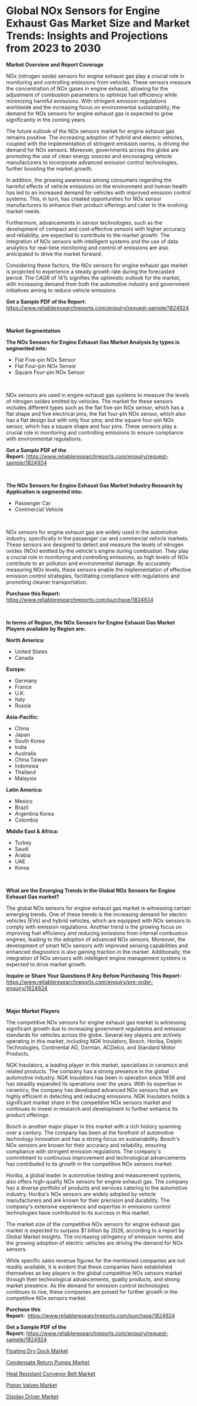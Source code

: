 <p><h1>Global NOx Sensors for Engine Exhaust Gas Market Size and Market Trends: Insights and Projections from 2023 to 2030</h1></p><p><strong>Market Overview and Report Coverage</strong></p>
<p><p>NOx (nitrogen oxide) sensors for engine exhaust gas play a crucial role in monitoring and controlling emissions from vehicles. These sensors measure the concentration of NOx gases in engine exhaust, allowing for the adjustment of combustion parameters to optimize fuel efficiency while minimizing harmful emissions. With stringent emission regulations worldwide and the increasing focus on environmental sustainability, the demand for NOx sensors for engine exhaust gas is expected to grow significantly in the coming years.</p><p>The future outlook of the NOx sensors market for engine exhaust gas remains positive. The increasing adoption of hybrid and electric vehicles, coupled with the implementation of stringent emission norms, is driving the demand for NOx sensors. Moreover, governments across the globe are promoting the use of clean energy sources and encouraging vehicle manufacturers to incorporate advanced emission control technologies, further boosting the market growth.</p><p>In addition, the growing awareness among consumers regarding the harmful effects of vehicle emissions on the environment and human health has led to an increased demand for vehicles with improved emission control systems. This, in turn, has created opportunities for NOx sensor manufacturers to enhance their product offerings and cater to the evolving market needs.</p><p>Furthermore, advancements in sensor technologies, such as the development of compact and cost-effective sensors with higher accuracy and reliability, are expected to contribute to the market growth. The integration of NOx sensors with intelligent systems and the use of data analytics for real-time monitoring and control of emissions are also anticipated to drive the market forward.</p><p>Considering these factors, the NOx sensors for engine exhaust gas market is projected to experience a steady growth rate during the forecasted period. The CAGR of 14% signifies the optimistic outlook for the market, with increasing demand from both the automotive industry and government initiatives aiming to reduce vehicle emissions.</p></p>
<p><strong>Get a Sample PDF of the Report:</strong> <a href="https://www.reliableresearchreports.com/enquiry/request-sample/1824924">https://www.reliableresearchreports.com/enquiry/request-sample/1824924</a></p>
<p>&nbsp;</p>
<p><strong>Market Segmentation</strong></p>
<p><strong>The NOx Sensors for Engine Exhaust Gas Market Analysis by types is segmented into:</strong></p>
<p><ul><li>Flat Five-pin NOx Sensor</li><li>Flat Four-pin NOx Sensor</li><li>Square Four-pin NOx Sensor</li></ul></p>
<p>&nbsp;</p>
<p><p>NOx sensors are used in engine exhaust gas systems to measure the levels of nitrogen oxides emitted by vehicles. The market for these sensors includes different types such as the flat five-pin NOx sensor, which has a flat shape and five electrical pins; the flat four-pin NOx sensor, which also has a flat design but with only four pins; and the square four-pin NOx sensor, which has a square shape and four pins. These sensors play a crucial role in monitoring and controlling emissions to ensure compliance with environmental regulations.</p></p>
<p><strong>Get a Sample PDF of the Report:</strong>&nbsp;<a href="https://www.reliableresearchreports.com/enquiry/request-sample/1824924">https://www.reliableresearchreports.com/enquiry/request-sample/1824924</a></p>
<p>&nbsp;</p>
<p><strong>The NOx Sensors for Engine Exhaust Gas Market Industry Research by Application is segmented into:</strong></p>
<p><ul><li>Passenger Car</li><li>Commercial Vehicle</li></ul></p>
<p>&nbsp;</p>
<p><p>NOx sensors for engine exhaust gas are widely used in the automotive industry, specifically in the passenger car and commercial vehicle markets. These sensors are designed to detect and measure the levels of nitrogen oxides (NOx) emitted by the vehicle's engine during combustion. They play a crucial role in monitoring and controlling emissions, as high levels of NOx contribute to air pollution and environmental damage. By accurately measuring NOx levels, these sensors enable the implementation of effective emission control strategies, facilitating compliance with regulations and promoting cleaner transportation.</p></p>
<p><strong>Purchase this Report:</strong>&nbsp; <a href="https://www.reliableresearchreports.com/purchase/1824924">https://www.reliableresearchreports.com/purchase/1824924</a></p>
<p>&nbsp;</p>
<p><strong>In terms of Region, the NOx Sensors for Engine Exhaust Gas Market Players available by Region are:</strong></p>
<p>
    <p> <strong> North America: </strong>
        <ul>
            <li>United States</li>
            <li>Canada</li>
        </ul>
        </p> 
    <p> <strong> Europe: </strong>
        <ul>
            <li>Germany</li>
            <li>France</li>
            <li>U.K.</li>
            <li>Italy</li>
            <li>Russia</li>
        </ul>
        </p> 
    <p> <strong> Asia-Pacific: </strong>
        <ul>
            <li>China</li>
            <li>Japan</li>
            <li>South Korea</li>
            <li>India</li>
            <li>Australia</li>
            <li>China Taiwan</li>
            <li>Indonesia</li>
            <li>Thailand</li>
            <li>Malaysia</li>
        </ul>
        </p> 
    <p> <strong> Latin America: </strong>
        <ul>
            <li>Mexico</li>
            <li>Brazil</li>
            <li>Argentina Korea</li>
            <li>Colombia</li>
        </ul>
        </p> 
    <p> <strong> Middle East & Africa: </strong>
        <ul>
            <li>Turkey</li>
            <li>Saudi</li>
            <li>Arabia</li>
            <li>UAE</li>
            <li>Korea</li>
        </ul>
    </p>
    </p>
<p>&nbsp;</p>
<p><strong>What are the Emerging Trends in the Global NOx Sensors for Engine Exhaust Gas market?</strong></p>
<p><p>The global NOx sensors for engine exhaust gas market is witnessing certain emerging trends. One of these trends is the increasing demand for electric vehicles (EVs) and hybrid vehicles, which are equipped with NOx sensors to comply with emission regulations. Another trend is the growing focus on improving fuel efficiency and reducing emissions from internal combustion engines, leading to the adoption of advanced NOx sensors. Moreover, the development of smart NOx sensors with improved sensing capabilities and enhanced diagnostics is also gaining traction in the market. Additionally, the integration of NOx sensors with intelligent engine management systems is expected to drive market growth.</p></p>
<p><strong>Inquire or Share Your Questions If Any Before Purchasing This Report</strong>- <a href="https://www.reliableresearchreports.com/enquiry/pre-order-enquiry/1824924">https://www.reliableresearchreports.com/enquiry/pre-order-enquiry/1824924</a></p>
<p>&nbsp;</p>
<p><strong>Major Market Players</strong></p>
<p><p>The competitive NOx sensors for engine exhaust gas market is witnessing significant growth due to increasing government regulations and emission standards for vehicles across the globe. Several key players are actively operating in this market, including NGK Insulators, Bosch, Horiba, Delphi Technologies, Continental AG, Dorman, ACDelco, and Standard Motor Products.</p><p>NGK Insulators, a leading player in this market, specializes in ceramics and related products. The company has a strong presence in the global automotive industry. NGK Insulators has been in operation since 1936 and has steadily expanded its operations over the years. With its expertise in ceramics, the company has developed advanced NOx sensors that are highly efficient in detecting and reducing emissions. NGK Insulators holds a significant market share in the competitive NOx sensors market and continues to invest in research and development to further enhance its product offerings.</p><p>Bosch is another major player in this market with a rich history spanning over a century. The company has been at the forefront of automotive technology innovation and has a strong focus on sustainability. Bosch's NOx sensors are known for their accuracy and reliability, ensuring compliance with stringent emission regulations. The company's commitment to continuous improvement and technological advancements has contributed to its growth in the competitive NOx sensors market.</p><p>Horiba, a global leader in automotive testing and measurement systems, also offers high-quality NOx sensors for engine exhaust gas. The company has a diverse portfolio of products and services catering to the automotive industry. Horiba's NOx sensors are widely adopted by vehicle manufacturers and are known for their precision and durability. The company's extensive experience and expertise in emissions control technologies have contributed to its success in this market.</p><p>The market size of the competitive NOx sensors for engine exhaust gas market is expected to surpass $1 billion by 2026, according to a report by Global Market Insights. The increasing stringency of emission norms and the growing adoption of electric vehicles are driving the demand for NOx sensors. </p><p>While specific sales revenue figures for the mentioned companies are not readily available, it is evident that these companies have established themselves as key players in the global competitive NOx sensors market through their technological advancements, quality products, and strong market presence. As the demand for emission control technologies continues to rise, these companies are poised for further growth in the competitive NOx sensors market.</p></p>
<p><strong>Purchase this Report:</strong>&nbsp;&nbsp;<a href="https://www.reliableresearchreports.com/purchase/1824924">https://www.reliableresearchreports.com/purchase/1824924</a></p>
<p></p>
<p><strong>Get a Sample PDF of the Report:</strong>&nbsp;<a href="https://www.reliableresearchreports.com/enquiry/request-sample/1824924">https://www.reliableresearchreports.com/enquiry/request-sample/1824924</a></p>
<p><p><a href="https://medium.com/@carrolltorp/floating-dry-dock-market-analysis-its-cagr-market-segmentation-and-global-industry-overview-86f78617d229">Floating Dry Dock Market</a></p><p><a href="https://www.linkedin.com/pulse/decoding-condensate-return-pumps-market-deep-dive-latest-trends-oqvqe/">Condensate Return Pumps Market</a></p><p><a href="https://www.linkedin.com/pulse/heat-resistant-conveyor-belt-market-size-2023-2030-global-industrial-lpuge/">Heat Resistant Conveyor Belt Market</a></p><p><a href="https://www.linkedin.com/pulse/piston-valves-market-size-share-global-analysis-report-yufbe/">Piston Valves Market</a></p><p><a href="https://medium.com/@kcekkboop72786/display-driver-market-the-key-to-successful-business-strategy-forecast-till-2030-26af749f3e2a">Display Driver Market</a></p></p>